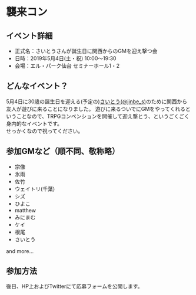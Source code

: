# 襲来コン

## イベント詳細

- 正式名：さいとうさんが誕生日に関西からのGMを迎え撃つ会
- 日時：2019年5月4日(土・祝) 10:00〜19:30
- 会場：エル・パーク仙台 セミナーホール1・2

## どんなイベント？

5月4日に30歳の誕生日を迎える(予定の)[さいとう(@jinbe_s)](https://twitter.com/jinbe_s)のために関西から友人が遊びに来ることになりました。
遊びに来るついでにGMをやってくれるということなので、TRPGコンベンションを開催して迎え撃とう、というごくごく身内的なイベントです。  
せっかくなので祝ってください。

## 参加GMなど（順不同、敬称略）

- 宗像
- 氷雨
- 佐竹
- ウェイトリ(千葉)
- シズ
- ひよこ
- matthew
- みにまむ
- ケイ
- 根尾
- さいとう

and more...

## 参加方法

後日、HP上およびTwitterにて応募フォームを公開します。
